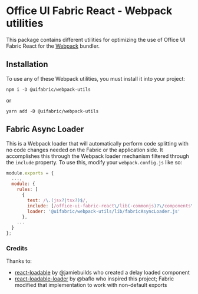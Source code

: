 # Office UI Fabric React - Webpack utilities
This package contains different utilities for optimizing the use of Office UI Fabric React for the [Webpack](https://webpack.js.org) bundler.

## Installation
To use any of these Webpack utilities, you must install it into your project:

`npm i -D @uifabric/webpack-utils`

or

`yarn add -D @uifabric/webpack-utils`


## Fabric Async Loader
This is a Webpack loader that will automatically perform code splitting with no code changes needed on the Fabric or the application side. It accomplishes this through the Webpack loader mechanism filtered through the `include` property. To use this, modify your `webpack.config.js` like so:

```js
module.exports = {
  ...,
  module: {
    rules: [
      {
        test: /\.(jsx?|tsx?)$/,
        include: [/office-ui-fabric-react\/lib(-commonjs)?\/components\/ContextualMenu\/ContextualMenu.js/],
        loader: '@uifabric/webpack-utils/lib/fabricAsyncLoader.js'
      },
    ...
  }
};
```

### Credits
Thanks to:
* [react-loadable](https://github.com/jamiebuilds/react-loadable) by @jamiebuilds who created a delay loaded component
* [react-loadable-loader](https://github.com/baflo/react-loadable-loader) by @baflo who inspired this project; Fabric modified that implementation to work with non-default exports
